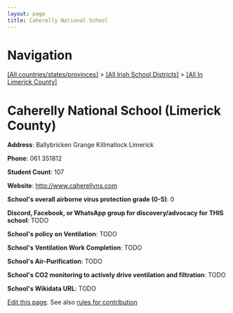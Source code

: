 ```yaml
---
layout: page
title: Caherelly National School
---
```

# Navigation

[[All countries/states/provinces]](../../..) > [[All Irish School Districts]](../..) > [[All In Limerick County]](..)

# Caherelly National School (Limerick County)

**Address**: Ballybricken Grange Killmallock Limerick

**Phone**: 061 351812

**Student Count**: 107

**Website**: <http://www.caherellyns.com>

**School's overall airborne virus protection grade (0-5)**: 0

**Discord, Facebook, or WhatsApp group for discovery/advocacy for THIS school**: TODO

**School's policy on Ventilation**: TODO

**School's Ventilation Work Completion**: TODO

**School's Air-Purification**: TODO

**School's CO2 monitoring to actively drive ventilation and filtration**: TODO

**School's Wikidata URL**: TODO


[Edit this page](https://github.com/ventilate-schools/Ireland/edit/main/./Limerick_County/Caherelly_National_School.md). See also [rules for contribution](../../../contribution-rules/)